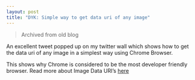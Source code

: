 ```yaml
---
layout: post
title: "DYK: Simple way to get data uri of any image"
---
```


> Archived from old blog

An excellent tweet popped up on my twitter wall which shows how to get the data uri of any image in a simplest way using Chrome Browser.

This shows why Chrome is considered to be the most developer friendly browser. Read more about Image Data URI’s [here](https://css-tricks.com/data-uris/)


